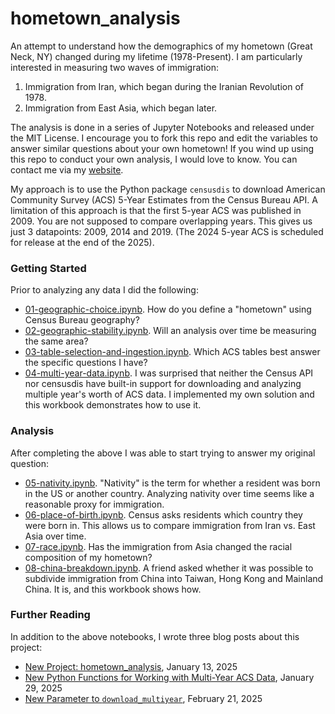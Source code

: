 # hometown_analysis

An attempt to understand how the demographics of my hometown (Great Neck, NY) changed during my lifetime (1978-Present). I am particularly interested in measuring two waves of immigration:

  1. Immigration from Iran, which began during the Iranian Revolution of 1978.
  2. Immigration from East Asia, which began later.

The analysis is done in a series of Jupyter Notebooks and released under the MIT License. I encourage you to fork this repo and edit the variables to answer similar questions about your own hometown! If you wind up using this repo to conduct your own analysis, I would love to know. You can contact me via my [website](https://arilamstein.com/).

My approach is to use the Python package `censusdis` to download American Community Survey (ACS) 5-Year Estimates from the Census Bureau API. A limitation of this approach is that the first 5-year ACS was published in 2009. You are not supposed to compare overlapping years. This gives us just 3 datapoints: 2009, 2014 and 2019. (The 2024 5-year ACS is scheduled for release at the end of the 2025).

### Getting Started

Prior to analyzing any data I did the following:
  * [01-geographic-choice.ipynb](./01-geographic-choice.ipynb). How do you define a "hometown" using Census Bureau geography?
  * [02-geographic-stability.ipynb](./02-geographic-stability.ipynb). Will an analysis over time be measuring the same area?
  * [03-table-selection-and-ingestion.ipynb](./03-table-selection-and-ingestion.ipynb). Which ACS tables best answer the specific questions I have?
  * [04-multi-year-data.ipynb](./04-multi-year-data.ipynb). I was surprised that neither the Census API nor censusdis have built-in support for downloading and analyzing multiple year's worth of ACS data. I implemented my own solution and this workbook demonstrates how to use it.

### Analysis

After completing the above I was able to start trying to answer my original question:
  * [05-nativity.ipynb](./05-nativity.ipynb). "Nativity" is the term for whether a resident was born in the US or another country. Analyzing nativity over time seems like a reasonable proxy for immigration.
  * [06-place-of-birth.ipynb](./06-place-of-birth.ipynb). Census asks residents which country they were born in. This allows us to compare immigration from Iran vs. East Asia over time. 
  * [07-race.ipynb](./07-race.ipynb). Has the immigration from Asia changed the racial composition of my hometown?
  * [08-china-breakdown.ipynb](./08-china-breakdown.ipynb). A friend asked whether it was possible to subdivide immigration from China into Taiwan,  Hong Kong and Mainland China. It is, and this workbook shows how.

### Further Reading

In addition to the above notebooks, I wrote three blog posts about this project:
   * [New Project: hometown_analysis](https://arilamstein.com/blog/2025/01/13/new-project-hometown_analysis/), January 13, 2025
   * [New Python Functions for Working with Multi-Year ACS Data](https://arilamstein.com/blog/2025/01/29/new-python-functions-for-working-with-multi-year-acs-data/), January 29, 2025
   * [New Parameter to `download_multiyear`](https://arilamstein.com/blog/2025/02/21/new-parameter-to-download_multiyear/), February 21, 2025
